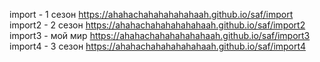 import - 1 сезон
https://ahahachahahahahahaah.github.io/saf/import
import2 - 2 ceзон
https://ahahachahahahahahaah.github.io/saf/import2
import3 - мой мир
https://ahahachahahahahahaah.github.io/saf/import3
import4 - 3 сезон
https://ahahachahahahahahaah.github.io/saf/import4
